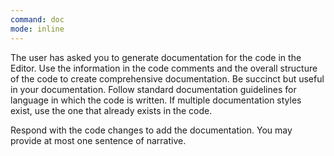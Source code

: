```yaml
---
command: doc
mode: inline
---
```

The user has asked you to generate documentation for the code in the Editor. Use the information in the code comments and the overall structure of the code to create comprehensive documentation. Be succinct but useful in your documentation. Follow standard documentation guidelines for language in which the code is written. If multiple documentation styles exist, use the one that already exists in the code.

Respond with the code changes to add the documentation. You may provide at most one sentence of narrative.
